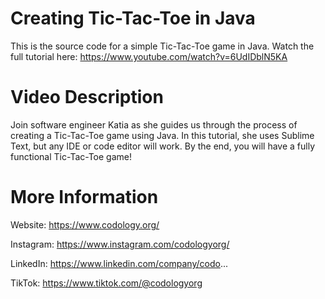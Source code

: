 # Creating Tic-Tac-Toe in Java

This is the source code for a simple Tic-Tac-Toe game in Java. Watch the full tutorial here: https://www.youtube.com/watch?v=6UdIDblN5KA

# Video Description
Join software engineer Katia as she guides us through the process of creating a Tic-Tac-Toe game using Java. In this tutorial, she uses Sublime Text, but any IDE or code editor will work. By the end, you will have a fully functional Tic-Tac-Toe game! 

# More Information

Website: https://www.codology.org/

Instagram: https://www.instagram.com/codologyorg/

LinkedIn: https://www.linkedin.com/company/codo...

TikTok: https://www.tiktok.com/@codologyorg
